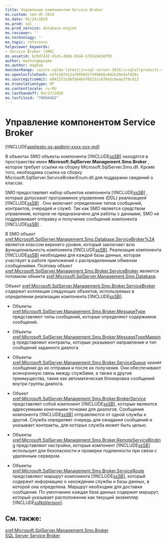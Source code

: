 ```yaml
---
title: Управление компонентом Service Broker
ms.custom: seo-dt-2019
ms.date: 05/24/2019
ms.prod: sql
ms.prod_service: database-engine
ms.reviewer: ''
ms.technology: ''
ms.topic: reference
helpviewer_keywords:
- Service Broker [SMO]
ms.assetid: b29d7432-d1e5-4bb6-b544-57b3a9430f95
author: markingmyname
ms.author: maghan
monikerRange: =azure-sqldw-latest||>=sql-server-2016||=sqlallproducts-allversions||>=sql-server-linux-2017||=azuresqldb-mi-current
ms.openlocfilehash: e3fe187412a70956d1f4496b6c042e39edafd18c
ms.sourcegitcommit: e042272a38fb646df05152c676e5cbeae3f9cd13
ms.translationtype: MT
ms.contentlocale: ru-RU
ms.lasthandoff: 04/27/2020
ms.locfileid: "74094402"
---
```

# <a name="managing-service-broker"></a>Управление компонентом Service Broker

[!INCLUDE[appliesto-ss-asdbmi-xxxx-xxx-md](../../../includes/appliesto-ss-asdbmi-xxxx-xxx-md.md)]

  В объектах SMO объекты компонента [!INCLUDE[ssSB](../../../includes/sssb-md.md)] находятся в пространстве имен **Microsoft.SqlServer.Management.Smo.Broker** , которое требует ссылки на сборку Microsoft.SqlServer.Smo.dll. Кроме того, необходима ссылка на сборку Microsoft.SqlServer.ServiceBrokerEnum.dll для поддержки сведений о классах.  
  
 SMO предоставляет набор объектов компонента [!INCLUDE[ssSB](../../../includes/sssb-md.md)] , которые допускают программное управление (DDL) реализацией [!INCLUDE[ssSB](../../../includes/sssb-md.md)] . Оно включает определение типов сообщений, контрактов, очередей и служб. Так как SMO является средством управления, которое не предназначено для работы с данными, SMO не поддерживает отправку и получение сообщений компонента [!INCLUDE[ssSB](../../../includes/sssb-md.md)] .  
  
 В SMO объект <xref:Microsoft.SqlServer.Management.Smo.Database.ServiceBroker%2A> является классом верхнего уровня, который заключает всю функциональность компонента [!INCLUDE[ssSB](../../../includes/sssb-md.md)]. Реализация компонента [!INCLUDE[ssSB](../../../includes/sssb-md.md)] необходима для каждой базы данных, которая участвует в работе приложений с распределенным обменом сообщениями. Поэтому объект <xref:Microsoft.SqlServer.Management.Smo.Broker.ServiceBroker> является потомком объекта <xref:Microsoft.SqlServer.Management.Smo.Database>.  
  
 Объект <xref:Microsoft.SqlServer.Management.Smo.Broker.ServiceBroker> содержит коллекции следующих объектов, используемых в определении реализации компонента [!INCLUDE[ssSB](../../../includes/sssb-md.md)].  
  
-   Объекты <xref:Microsoft.SqlServer.Management.Smo.Broker.MessageType> представляют типы сообщений, которые определяют содержимое сообщений.  
  
-   Объекты <xref:Microsoft.SqlServer.Management.Smo.Broker.MessageTypeMapping> представляют контракты, которые указывают направление и тип сообщений заданного диалога.  
  
-   Объекты <xref:Microsoft.SqlServer.Management.Smo.Broker.ServiceQueue> хранят сообщения до их отправки и после их получения. Они обеспечивают асинхронную связь между службами, а также и другие преимущества, такие как автоматическая блокировка сообщений внутри группы диалога.  
  
-   Объект <xref:Microsoft.SqlServer.Management.Smo.Broker.BrokerService> представляет собой компонент [!INCLUDE[ssSB](../../../includes/sssb-md.md)], которые являются адресуемыми конечными точками для диалогов. Сообщения компонента [!INCLUDE[ssSB](../../../includes/sssb-md.md)] отправляются от одной службы к другой. Служба определяет очередь для ожидания сообщений и указывает контракты, для которых служба может быть целью.  
  
-   Объекты <xref:Microsoft.SqlServer.Management.Smo.Broker.RemoteServiceBinding> представляют настройки, которые компонент [!INCLUDE[ssSB](../../../includes/sssb-md.md)] использует для безопасности и проверки подлинности при связи с удаленным сервером.  
  
-   Объекты <xref:Microsoft.SqlServer.Management.Smo.Broker.ServiceRoute> представляют маршрут компонента [!INCLUDE[ssSB](../../../includes/sssb-md.md)], который содержит информацию о нахождении службы и базы данных, в которой она определена. Маршрут необходим для доставки сообщения. По умолчанию каждая база данных содержит маршрут, который указывает расположение как текущий экземпляр [!INCLUDE[ssNoVersion](../../../includes/ssnoversion-md.md)].  
  
## <a name="see-also"></a>См. также:  
 <xref:Microsoft.SqlServer.Management.Smo.Broker>   
 [SQL Server Service Broker](../../../database-engine/configure-windows/sql-server-service-broker.md)  
  
  
